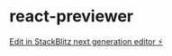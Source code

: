 # react-previewer

[Edit in StackBlitz next generation editor ⚡️](https://stackblitz.com/~/github.com/sergiullas/react-previewer)